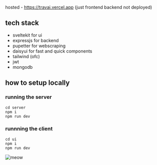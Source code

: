 hosted - https://travai.vercel.app
(just frontend backend not deployed)


## tech stack
- sveltekit for ui
- expressjs for backend
- pupetter for webscraping
- daisyui for fast and quick components
- tailwind (ofc)
- jwt
- mongodb

## how to setup locally

### running the server
```
cd server
npm i
npm run dev
```
### runnning the client
```
cd ui
npm i
npm run dev
```





![meow](https://m.media-amazon.com/images/I/51G9opkppzL._AC_UF1000,1000_QL80_.jpg)



